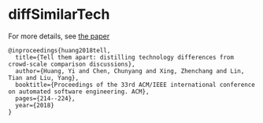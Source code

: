 # diffSimilarTech

For more details, see [the paper](http://delivery.acm.org/10.1145/3240000/3238208/ase18main-p387-p.pdf?ip=150.203.68.97&id=3238208&acc=ACTIVE%20SERVICE&key=65D80644F295BC0D%2E0DA2E2E82310B866%2E4D4702B0C3E38B35%2E4D4702B0C3E38B35&__acm__=1556679312_e15c2617da32136067984d625f9ed887)
```
@inproceedings{huang2018tell,
  title={Tell them apart: distilling technology differences from crowd-scale comparison discussions},
  author={Huang, Yi and Chen, Chunyang and Xing, Zhenchang and Lin, Tian and Liu, Yang},
  booktitle={Proceedings of the 33rd ACM/IEEE international conference on automated software engineering. ACM},
  pages={214--224},
  year={2018}
}
```

